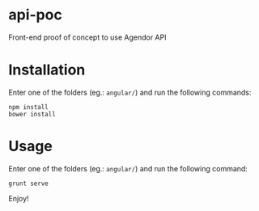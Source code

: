 api-poc
=======

Front-end proof of concept to use Agendor API

Installation
===========

Enter one of the folders (eg.: `angular/`) and run the following commands:

    npm install
    bower install

Usage
=====

Enter one of the folders (eg.: `angular/`) and run the following command:

    grunt serve

Enjoy!
